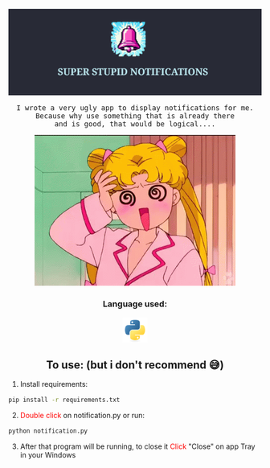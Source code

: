 <p align="center">
<img src="assets/uglylogo.png">
</p>
<pre align="center">
I wrote a very ugly app to display notifications for me.
Because why use something that is already there
and is good, that would be logical....
</pre>
<p align="center">
<img  src="assets/dizzy.gif">
</p>
<h3 align="center">Language used:</h3>
<p align="center">
<img src="https://raw.githubusercontent.com/devicons/devicon/master/icons/python/python-original.svg" alt="python" width="50" height="50"/>
</p>
<h2 align="center">To use: (but i don't recommend 😅)</h2>

1. Install requirements:

```bash
pip install -r requirements.txt
```

2. <span style="color:red">Double click</span> on notification.py or run:

```bash
python notification.py
```

3. After that program will be running, to close it <span style="color:red">Click</span> "Close" on app Tray in your Windows
